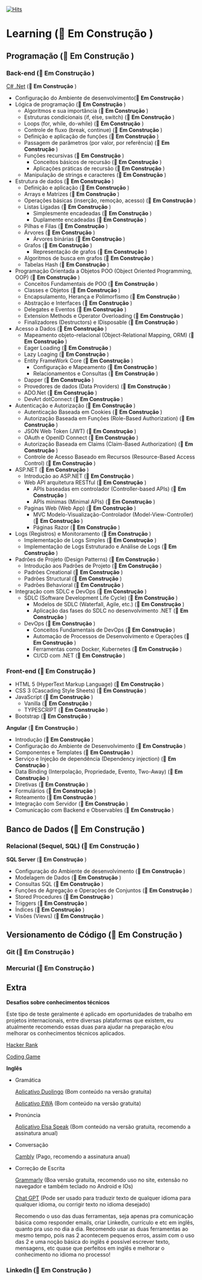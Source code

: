 [![Hits](https://hits.seeyoufarm.com/api/count/incr/badge.svg?url=https%3A%2F%2Fgithub.com%2FJhonnySMarcelo%2FLearning&count_bg=%2379C83D&title_bg=%23555555&icon=&icon_color=%23E7E7E7&title=Views&edge_flat=false)](https://hits.seeyoufarm.com)

# Learning (🚧 **Em Construção** )

## Programação (🚧 **Em Construção** )
### Back-end (🚧 **Em Construção** )
[C# .Net](Back-end/C%23_DotNet.md) (🚧 **Em Construção** )
- Configuração do Ambiente de desenvolvimento(🚧 **Em Construção** )
- Lógica de programação (🚧 **Em Construção** )
	- Algoritmos e sua importância (🚧 **Em Construção** )
    - Estruturas condicionais (if, else, switch) (🚧 **Em Construção** )
    - Loops (for, while, do-while) (🚧 **Em Construção** )
    - Controle de fluxo (break, continue) (🚧 **Em Construção** )
    - Definição e aplicação de funções (🚧 **Em Construção** )
    - Passagem de parâmetros (por valor, por referência) (🚧 **Em Construção** )
    - Funções recursivas (🚧 **Em Construção** )
		- Conceitos básicos de recursão (🚧 **Em Construção** )
		- Aplicações práticas de recursão (🚧 **Em Construção** )
    - Manipulação de strings e caracteres (🚧 **Em Construção** )
- Estrutura de dados (🚧 **Em Construção** )
	- Definição e aplicação (🚧 **Em Construção** )
	- Arrays e Matrizes (🚧 **Em Construção** )
    - Operações básicas (inserção, remoção, acesso)  (🚧 **Em Construção** )
	- Listas Ligadas  (🚧 **Em Construção** )
		- Simplesmente encadeadas (🚧 **Em Construção** )
		- Duplamente encadeadas (🚧 **Em Construção** )
	- Pilhas e Filas (🚧 **Em Construção** )
	- Árvores (🚧 **Em Construção** )
		- Árvores binárias (🚧 **Em Construção** )
	- Grafos (🚧 **Em Construção** )
		- Representação de grafos (🚧 **Em Construção** )
    - Algoritmos de busca em grafos (🚧 **Em Construção** )
	- Tabelas Hash (🚧 **Em Construção** )
- Programação Orientada a Objetos POO (Object Oriented Programming, OOP) (🚧 **Em Construção** )
	- Conceitos Fundamentais de POO (🚧 **Em Construção** )
	- Classes e Objetos (🚧 **Em Construção** )
	- Encapsulamento, Herança e Polimorfismo (🚧 **Em Construção** )
	- Abstração e Interfaces (🚧 **Em Construção** )
	- Delegates e Eventos (🚧 **Em Construção** )
	- Extension Methods e Operator Overloading (🚧 **Em Construção** )
	- Finalizadores (Destructors) e IDisposable (🚧 **Em Construção** )
- Acesso a Dados (🚧 **Em Construção** )
  -  Mapeamento objeto-relacional (Object-Relational Mapping, ORM) (🚧 **Em Construção** )
	- Eager Loading (🚧 **Em Construção** )
	- Lazy Loaging (🚧 **Em Construção** )
	- Entity FrameWork Core (🚧 **Em Construção** )
		- Configuração e Mapeamento (🚧 **Em Construção** )
		- Relacionamentos e Consultas (🚧 **Em Construção** )
	- Dapper (🚧 **Em Construção** )
  -  Provedores de dados (Data Providers) (🚧 **Em Construção** )
	- ADO.Net (🚧 **Em Construção** )
	- DevArt dotConnect (🚧 **Em Construção** )
- Autenticação e Autorização (🚧 **Em Construção** )
  - Autenticação Baseada em Cookies (🚧 **Em Construção** )
  - Autorização Baseada em Funções (Role-Based Authorization)    (🚧 **Em Construção** )
  - JSON Web Token (JWT) (🚧 **Em Construção** )
  - OAuth e OpenID Connect (🚧 **Em Construção** )
  - Autorização Baseada em Claims (Claim-Based Authorization) (🚧 **Em Construção** )
  - Controle de Acesso Baseado em Recursos (Resource-Based Access Control) (🚧 **Em Construção** )
-  ASP.NET (🚧 **Em Construção** )
	- Introdução ao ASP.NET (🚧 **Em Construção** )
	- Web API arquitetura RESTful (🚧 **Em Construção** )
		- APIs baseadas em controlador (Controller-based APIs) (🚧 **Em Construção** )
		- APIs mínimas (Minimal APIs) (🚧 **Em Construção** )
	- Paginas Web (Web App) (🚧 **Em Construção** )
		- MVC Modelo-Visualização-Controlador (Model-View-Controller) (🚧 **Em Construção** )
		- Páginas Razor (🚧 **Em Construção** )
- Logs (Registros) e Monitoramento  (🚧 **Em Construção** )
	- Implementação de Logs Simples  (🚧 **Em Construção** )
	- Implementação de Logs Estruturado e Análise de Logs (🚧 **Em Construção** )
- Padrões de Projeto (Design Patterns) (🚧 **Em Construção** )
	- Introdução aos Padrões de Projeto (🚧 **Em Construção** )
	- Padrões Creational (🚧 **Em Construção** )
	- Padrões Structural  (🚧 **Em Construção** )
	- Padrões Behavioral (🚧 **Em Construção** )
- Integração com SDLC e DevOps (🚧 **Em Construção** )
	- SDLC (Software Development Life Cycle) (🚧 **Em Construção** )
		- Modelos de SDLC (Waterfall, Agile, etc.) (🚧 **Em Construção** )
		- Aplicação das fases do SDLC no desenvolvimento .NET (🚧 **Em Construção** )
    - DevOps (🚧 **Em Construção** )
		- Conceitos Fundamentais de DevOps (🚧 **Em Construção** )
		- Automação de Processos de Desenvolvimento e Operações (🚧 **Em Construção** )
		- Ferramentas como Docker, Kubernetes (🚧 **Em Construção** )
		- CI/CD com .NET (🚧 **Em Construção** )
### Front-end (🚧 **Em Construção** )
- HTML 5 (HyperText Markup Language) (🚧 **Em Construção** )
- CSS 3 (Cascading Style Sheets) (🚧 **Em Construção** )
- JavaScript (🚧 **Em Construção** )
	- Vanilla (🚧 **Em Construção** )
	- TYPESCRIPT (🚧 **Em Construção** )
- Bootstrap (🚧 **Em Construção** )

**Angular** (🚧 **Em Construção** )
- Introdução (🚧 **Em Construção** )
- Configuração do Ambiente de Desenvolvimento (🚧 **Em Construção** )
- Componentes e Templates (🚧 **Em Construção** )
- Serviço e Injeção de dependência (Dependency injection) (🚧 **Em Construção** )
- Data Binding (Interpolação, Propriedade, Evento, Two-Away) (🚧 **Em Construção** )
- Diretivas (🚧 **Em Construção** )
- Formulários (🚧 **Em Construção** )
- Roteamento (🚧 **Em Construção** )
- Integração com Servidor (🚧 **Em Construção** )
- Comunicação com Backend e Observables (🚧 **Em Construção** )

## Banco de Dados (🚧 **Em Construção** )
### Relacional (Sequel, SQL) (🚧 **Em Construção** )
**SQL Server** (🚧 **Em Construção** )
- Configuração do Ambiente de desenvolvimento (🚧 **Em Construção** )
- Modelagem de Dados (🚧 **Em Construção** )
- Consultas SQL (🚧 **Em Construção** )
- Funções de Agregação e Operações de Conjuntos (🚧 **Em Construção** )
- Stored Procedures (🚧 **Em Construção** )
- Triggers (🚧 **Em Construção** )
- Índices (🚧 **Em Construção** )
- Visões (Views) (🚧 **Em Construção** )

## Versionamento de Código (🚧 **Em Construção** )
### Git  (🚧 **Em Construção** )

### Mercurial  (🚧 **Em Construção** )

## Extra
**Desafios sobre conhecimentos técnicos**

Este tipo de teste geralmente é aplicado em oportunidades de trabalho em projetos internacionais, entre diversas plataformas que existem, eu atualmente recomendo essas duas para ajudar na preparação e/ou melhorar os conhecimentos técnicos aplicados.

[Hacker Rank](https://www.hackerrank.com/dashboard)

[Coding Game](https://www.codingame.com/ide/puzzle/onboarding)

**Inglês**
- Gramática

	[Aplicativo Duolingo](https://pt.duolingo.com/) (Bom conteúdo na versão gratuita)

	[Aplicativo EWA](https://appewa.com/) (Bom conteúdo na versão gratuita)
	
- Pronúncia
  
	[Aplicativo Elsa Speak](https://elsaspeak.com/pt/) (Bom conteúdo na versão gratuita, recomendo a assinatura anual)
	
- Conversação

	[Cambly](https://www.cambly.com/invite/Y4KYMJXD?st=120623&sc=4) (Pago, recomendo a assinatura anual)

- Correção de Escrita

  	[Grammarly](https://app.grammarly.com/) (Boa versão gratuita, recomendo uso no site, extensão no navegador e também teclado no Android e IOs)
	
  	[Chat GPT](https://chat.openai.com/) (Pode ser usado para traduzir texto de qualquer idioma para qualquer idioma, ou corrigir texto no idioma desejado)
	
	Recomendo o uso das duas ferramentas, seja apenas pra comunicação básica como responder emails, criar LinkedIn, currículo e etc em inglês, quanto pra uso no dia a dia. Recomendo usar as duas ferramentas ao mesmo tempo, pois nas 2 acontecem pequenos erros, assim com o uso das 2 e uma noção básica do inglês é possível escrever texto, mensagens, etc quase que perfeitos em inglês e melhorar o conhecimento no idioma no processo!

### LinkedIn (🚧 **Em Construção** )